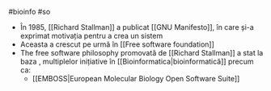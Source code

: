 #bioinfo #so 
- În 1985, [[Richard Stallman]] a publicat [[GNU Manifesto]], în care și-a exprimat motivația pentru a crea un sistem 
- Aceasta a crescut pe urmă în [[Free software foundation]] 
- The free software philosophy promovată de [[Richard Stallman]] a stat la baza , multiplelor inițiative în [[Bioinformatica|bioinformatică]] precum ca:
    - [[EMBOSS|European Molecular Biology Open Software Suite]] 